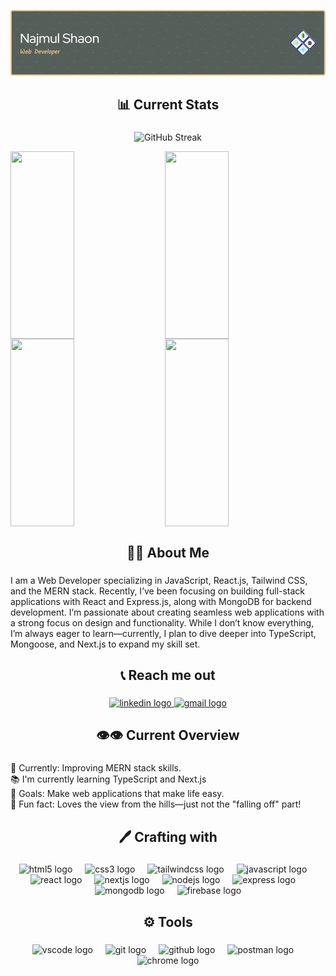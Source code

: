 ![Header](./github-header-image-v2.png)

<h2 align="center">📊  Current Stats</h2>

###

<p align="center">
  <img src="https://nirzak-streak-stats.vercel.app?user=Najmul-Shaon&theme=gruvbox&hide_border=true" alt="GitHub Streak">
</p>


<div style="display: flex; gap: 20px;">
  <img src="https://github-readme-stats.vercel.app/api?username=najmul-shaon&theme=vue-dark&show_icons=true&hide_border=true&count_private=true" style="width: 45%; height: 300px; object-fit: cover;"/>
  <img src="https://github-readme-stats.vercel.app/api/top-langs/?username=najmul-shaon&theme=vue-dark&show_icons=true&hide_border=true&layout=compact" style="width: 45%; height: 300px; object-fit: cover;"/>
</div>
<div style="display: flex; gap: 20px;">
  <img src="https://github-readme-stats.vercel.app/api?username=najmul-shaon&theme=gruvbox&show_icons=true&hide_border=true&count_private=true" style="width: 45%; height: 300px; object-fit: cover;"/>
  <img src="https://github-readme-stats.vercel.app/api/top-langs/?username=najmul-shaon&theme=gruvbox&show_icons=true&hide_border=true&layout=compact" style="width: 45%; height: 300px; object-fit: cover;"/>
</div>




<h2 align="center">👩‍💻  About Me</h2>

###

<p align="left">I am a Web Developer specializing in JavaScript, React.js, Tailwind CSS, and the MERN stack. Recently, I’ve been focusing on building full-stack applications with React and Express.js, along with MongoDB for backend development. I’m passionate about creating seamless web applications with a strong focus on design and functionality. While I don’t know everything, I’m always eager to learn—currently, I plan to dive deeper into TypeScript, Mongoose, and Next.js to expand my skill set.</p>

###


<h2 align="center">📞  Reach me out</h2>

###

<div align="center">
  <a href="www.linkedin.com/in/najmul-hasan-75a096205" target="_blank">
    <img src="https://raw.githubusercontent.com/maurodesouza/profile-readme-generator/master/src/assets/icons/social/linkedin/default.svg" width="52" height="40" alt="linkedin logo"  />
  </a>
  <a href="najmul.nh.shaon@gmail.com" target="_blank">
    <img src="https://raw.githubusercontent.com/maurodesouza/profile-readme-generator/master/src/assets/icons/social/gmail/default.svg" width="52" height="40" alt="gmail logo"  />
  </a>
</div>

###

<h2 align="center">👁️👁️  Current Overview</h2>

###

<p align="left">🔭 Currently: Improving MERN stack skills.<br>📚 I'm currently learning TypeScript and Next.js<br>🎯 Goals: Make web applications that make life easy.<br>🎲 Fun fact: Loves the view from the hills—just not the "falling off" part!</p>

###

###
<h2 align="center">🖊️  Crafting with</h2>

###

<div align="center">
  <img src="https://skillicons.dev/icons?i=html" height="40" alt="html5 logo"  />
  <img width="12" />
  <img src="https://skillicons.dev/icons?i=css" height="40" alt="css3 logo"  />
  <img width="12" />
  <img src="https://skillicons.dev/icons?i=tailwind" height="40" alt="tailwindcss logo"  />
  <img width="12" />
  <img src="https://skillicons.dev/icons?i=js" height="40" alt="javascript logo"  />
  <img width="12" />
  <img src="https://skillicons.dev/icons?i=react" height="40" alt="react logo"  />
  <img width="12" />
  <img src="https://skillicons.dev/icons?i=nextjs" height="40" alt="nextjs logo"  />
  <img width="12" />
  <img src="https://skillicons.dev/icons?i=nodejs" height="40" alt="nodejs logo"  />
  <img width="12" />
  <img src="https://skillicons.dev/icons?i=express" height="40" alt="express logo"  />
  <img width="12" />
  <img src="https://skillicons.dev/icons?i=mongodb" height="40" alt="mongodb logo"  />
  <img width="12" />
  <img src="https://skillicons.dev/icons?i=firebase" height="40" alt="firebase logo"  />
</div>

###

<h2 align="center">⚙️  Tools</h2>

###

<div align="center">
  <img src="https://skillicons.dev/icons?i=vscode" height="40" alt="vscode logo"  />
  <img width="12" />
  <img src="https://skillicons.dev/icons?i=git" height="40" alt="git logo"  />
  <img width="12" />
  <img src="https://skillicons.dev/icons?i=github" height="40" alt="github logo"  />
  <img width="12" />
  <img src="https://skillicons.dev/icons?i=postman" height="40" alt="postman logo"  />
  <img width="12" />
  <img src="https://cdn.jsdelivr.net/gh/devicons/devicon/icons/chrome/chrome-original.svg" height="40" alt="chrome logo"  />
</div>

###
